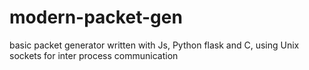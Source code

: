 # modern-packet-gen
basic packet generator written with Js, Python flask and C, using Unix sockets for inter process communication
